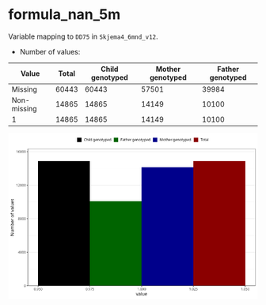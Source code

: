 # formula_nan_5m
Variable mapping to `DD75` in `Skjema4_6mnd_v12`.
- Number of values:

| Value | Total | Child genotyped | Mother genotyped | Father genotyped |
| ----- | ----- | --------------- | ---------------- | ---------------- |
| Missing | 60443 | 60443 | 57501 | 39984 |
| Non-missing | 14865 | 14865 | 14149 | 10100 |
| 1 | 14865 | 14865 | 14149 | 10100 |



![](formula_nan_5m_n.png)



